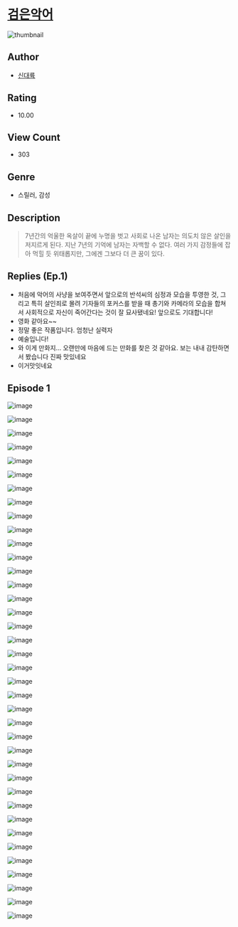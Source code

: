 # [검은악어](https://comic.naver.com/challenge/list?titleId=810356)
![thumbnail](https://image-comic.pstatic.net/user_contents_data/challenge_comic/2023/05/23/331255/upload_7017228778604803127_480x623.jpeg)

## Author
- [신대륙](https://comic.naver.com/artistTitle?id=331255)

## Rating
- 10.00

## View Count
- 303

## Genre
- 스릴러, 감성

## Description
> 7년간의 억울한 옥살이 끝에 누명을 벗고 사회로 나온 남자는 의도치 않은 살인을 저지르게 된다. 지난 7년의 기억에 남자는 자백할 수 없다. 여러 가지 감정들에 잡아 먹힐 듯 위태롭지만, 그에겐 그보다 더 큰 꿈이 있다.

## Replies (Ep.1)
- 처음에 악어의 사냥을 보여주면서 앞으로의 반석씨의 심정과 모습을 투영한 것, 그리고 특히 살인죄로 몰려 기자들의 포커스를 받을 때 총기와 카메라의 모습을 합쳐서 사회적으로 자신이 죽어간다는 것이 잘 묘사됐네요! 앞으로도 기대합니다!
- 영화 같아요~~
- 정말 좋은 작품입니다. 엄청난 실력자
- 예술입니다!
- 와 이게 만화지... 오랜만에 마음에 드는 만화를 찾은 것 같아요. 보는 내내 감탄하면서 봤습니다 진짜 맛있네요
- 이거맛잇네요

## Episode 1
![image](https://image-comic.pstatic.net/user_contents_data/challenge_comic/2023/05/23/331255/upload_3834080846007383602.jpeg)

![image](https://image-comic.pstatic.net/user_contents_data/challenge_comic/2023/05/23/331255/upload_3631646458223289955.jpeg)

![image](https://image-comic.pstatic.net/user_contents_data/challenge_comic/2023/05/23/331255/upload_7017788417219454518.jpeg)

![image](https://image-comic.pstatic.net/user_contents_data/challenge_comic/2023/05/23/331255/upload_4049970155948106804.jpeg)

![image](https://image-comic.pstatic.net/user_contents_data/challenge_comic/2023/05/23/331255/upload_3618467912980968248.jpeg)

![image](https://image-comic.pstatic.net/user_contents_data/challenge_comic/2023/05/23/331255/upload_3546076059587194932.jpeg)

![image](https://image-comic.pstatic.net/user_contents_data/challenge_comic/2023/05/23/331255/upload_3990862408853971761.jpeg)

![image](https://image-comic.pstatic.net/user_contents_data/challenge_comic/2023/05/23/331255/upload_4049358604194952758.jpeg)

![image](https://image-comic.pstatic.net/user_contents_data/challenge_comic/2023/05/23/331255/upload_3618189521707152484.jpeg)

![image](https://image-comic.pstatic.net/user_contents_data/challenge_comic/2023/05/23/331255/upload_3616498459921822050.jpeg)

![image](https://image-comic.pstatic.net/user_contents_data/challenge_comic/2023/05/23/331255/upload_7077468632803193953.jpeg)

![image](https://image-comic.pstatic.net/user_contents_data/challenge_comic/2023/05/23/331255/upload_3616497391327590200.jpeg)

![image](https://image-comic.pstatic.net/user_contents_data/challenge_comic/2023/05/23/331255/upload_3977071237999572786.jpeg)

![image](https://image-comic.pstatic.net/user_contents_data/challenge_comic/2023/05/23/331255/upload_3618423709191463985.jpeg)

![image](https://image-comic.pstatic.net/user_contents_data/challenge_comic/2023/05/23/331255/upload_4136103693603202099.jpeg)

![image](https://image-comic.pstatic.net/user_contents_data/challenge_comic/2023/05/23/331255/upload_3978142128049106996.jpeg)

![image](https://image-comic.pstatic.net/user_contents_data/challenge_comic/2023/05/23/331255/upload_3919320683371914289.jpeg)

![image](https://image-comic.pstatic.net/user_contents_data/challenge_comic/2023/05/23/331255/upload_3978141247597524273.jpeg)

![image](https://image-comic.pstatic.net/user_contents_data/challenge_comic/2023/05/23/331255/upload_7077182743388448312.jpeg)

![image](https://image-comic.pstatic.net/user_contents_data/challenge_comic/2023/05/23/331255/upload_3904728849811191095.jpeg)

![image](https://image-comic.pstatic.net/user_contents_data/challenge_comic/2023/05/23/331255/upload_3631137362093172068.jpeg)

![image](https://image-comic.pstatic.net/user_contents_data/challenge_comic/2023/05/23/331255/upload_3978474194217559348.jpeg)

![image](https://image-comic.pstatic.net/user_contents_data/challenge_comic/2023/05/23/331255/upload_3834307534498509875.jpeg)

![image](https://image-comic.pstatic.net/user_contents_data/challenge_comic/2023/05/23/331255/upload_3544393612703904611.jpeg)

![image](https://image-comic.pstatic.net/user_contents_data/challenge_comic/2023/05/23/331255/upload_3702294481794053174.jpeg)

![image](https://image-comic.pstatic.net/user_contents_data/challenge_comic/2023/05/23/331255/upload_3617910259457274165.jpeg)

![image](https://image-comic.pstatic.net/user_contents_data/challenge_comic/2023/05/23/331255/upload_3558186999764825657.jpeg)

![image](https://image-comic.pstatic.net/user_contents_data/challenge_comic/2023/05/23/331255/upload_7004896644171905337.jpeg)

![image](https://image-comic.pstatic.net/user_contents_data/challenge_comic/2023/05/23/331255/upload_4135256841966019380.jpeg)

![image](https://image-comic.pstatic.net/user_contents_data/challenge_comic/2023/05/23/331255/upload_7076342719994750515.jpeg)

![image](https://image-comic.pstatic.net/user_contents_data/challenge_comic/2023/05/23/331255/upload_7292791493220316214.jpeg)

![image](https://image-comic.pstatic.net/user_contents_data/challenge_comic/2023/05/23/331255/upload_3545849353278547509.jpeg)

![image](https://image-comic.pstatic.net/user_contents_data/challenge_comic/2023/05/23/331255/upload_7378641321603380021.jpeg)

![image](https://image-comic.pstatic.net/user_contents_data/challenge_comic/2023/05/23/331255/upload_3630527168271167586.jpeg)

![image](https://image-comic.pstatic.net/user_contents_data/challenge_comic/2023/05/23/331255/upload_7378083882127143477.jpeg)

![image](https://image-comic.pstatic.net/user_contents_data/challenge_comic/2023/05/23/331255/upload_3775484757474816823.jpeg)

![image](https://image-comic.pstatic.net/user_contents_data/challenge_comic/2023/05/23/331255/upload_7305459159165658213.jpeg)

![image](https://image-comic.pstatic.net/user_contents_data/challenge_comic/2023/05/23/331255/upload_7234295450870821426.jpeg)
